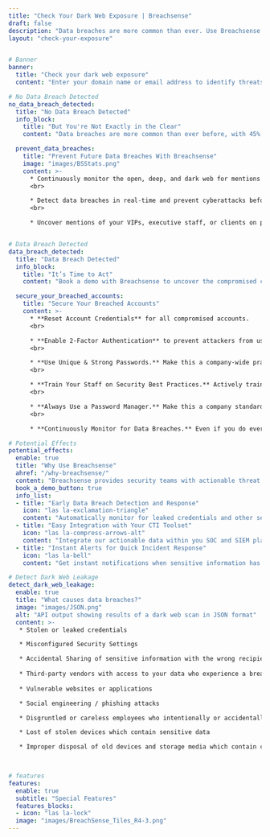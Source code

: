```yaml
---
title: "Check Your Dark Web Exposure | Breachsense"
draft: false
description: "Data breaches are more common than ever. Use Breachsense to scan the dark web and uncover data breaches within your organization."
layout: "check-your-exposure"


# Banner
banner:
  title: "Check your dark web exposure"
  content: "Enter your domain name or email address to identify threats to your organization like employees with malware infected devices, stolen session cookies and credentials leaked in combo lists or third-party breaches."

# No Data Breach Detected
no_data_breach_detected:
  title: "No Data Breach Detected"
  info_block:
    title: "But You're Not Exactly in the Clear"
    content: "Data breaches are more common than ever before, with 45% of all US companies reporting a data breach in 2021 (Thales Data Threat Report). Want to prevent the loss of consumer trust and financial damages that come with data breaches? Try Breachsense."

  prevent_data_breaches:
    title: "Prevent Future Data Breaches With Breachsense"
    image: "images/BSStats.png"
    content: >-
      * Continuously monitor the open, deep, and dark web for mentions of your company, personal staff information, and other important data.
      <br>

      * Detect data breaches in real-time and prevent cyberattacks before they happen.
      <br>

      * Uncover mentions of your VIPs, executive staff, or clients on private ransomware forums and mitigate threats preemptively.


# Data Breach Detected
data_breach_detected:
  title: "Data Breach Detected"
  info_block:
    title: "It’s Time to Act"
    content: "Book a demo with Breachsense to uncover the compromised credentials or leaked company data and mitigate potential cyberattacks."

  secure_your_breached_accounts:
    title: "Secure Your Breached Accounts"
    content: >-
      * **Reset Account Credentials** for all compromised accounts.
      <br>

      * **Enable 2-Factor Authentication** to prevent attackers from using leaked passwords.
      <br>

      * **Use Unique & Strong Passwords.** Make this a company-wide practice.
      <br>

      * **Train Your Staff on Security Best Practices.** Actively train your employees on why cybersecurity is important and how they can prevent breaches.
      <br>

      * **Always Use a Password Manager.** Make this a company standard. 
      <br>

      * **Continuously Monitor for Data Breaches.** Even if you do everything right, there’s still a risk of human error. Breachsense allows you to uncover data breaches in real time.

# Potential Effects
potential_effects:
  enable: true
  title: "Why Use Breachsense"
  ahref: "/why-breachsense/"
  content: "Breachsense provides security teams with actionable threat intelligence to prevent ransomware, account takeover, and online fraud."
  book_a_demo_button: true
  info_list:
  - title: "Early Data Breach Detection and Response"
    icon: "las la-exclamation-triangle"
    content: "Automatically monitor for leaked credentials and other sensitive data. Get notified as soon as a breach is detected."
  - title: "Easy Integration with Your CTI Toolset"
    icon: "las la-compress-arrows-alt"
    content: "Integrate our actionable data within you SOC and SIEM platforms by querying our APIs and consuming the JSON output."
  - title: "Instant Alerts for Quick Incident Response"
    icon: "las la-bell"
    content: "Get instant notifications when sensitive information has been compromised. Prevent criminals from exploiting the exposed data."

# Detect Dark Web Leakage
detect_dark_web_leakage:
  enable: true
  title: "What causes data breaches?"
  image: "images/JSON.png"
  alt: "API output showing results of a dark web scan in JSON format"
  content: >-
   * Stolen or leaked credentials

   * Misconfigured Security Settings

   * Accidental Sharing of sensitive information with the wrong recipient
   
   * Third-party vendors with access to your data who experience a breach
   
   * Vulnerable websites or applications

   * Social engineering / phishing attacks

   * Disgruntled or careless employees who intentionally or accidentally share sensitive data

   * Lost of stolen devices which contain sensitive data

   * Improper disposal of old devices and storage media which contain confidential information 
   


# features
features:
  enable: true
  subtitle: "Special Features"
  features_blocks:
  - icon: "las la-lock"
  image: "images/BreachSense_Tiles_R4-3.png"
---
```

